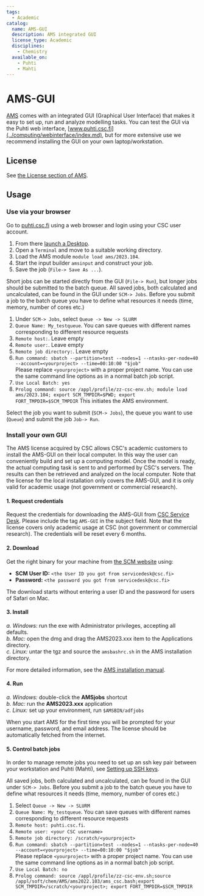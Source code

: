 ```yaml
---
tags:
  - Academic
catalog:
  name: AMS-GUI
  description: AMS integrated GUI
  license_type: Academic
  disciplines:
    - Chemistry
  available_on:
    - Puhti
    - Mahti
---
```


# AMS-GUI

[AMS](../apps/ams.md) comes with an integrated GUI (Graphical User Interface)
that makes it easy to set up, run and analyze modelling tasks. You can test the
GUI via the Puhti web interface, [www.puhti.csc.fi](../computing/webinterface/index.md),
but for more extensive use we recommend installing the GUI on your own laptop/workstation.

## License

See [the License section of AMS](ams.md#license).

## Usage

### Use via your browser

Go to [puhti.csc.fi](https://puhti.csc.fi/) using a web browser and login using your CSC user account.

1. From there [launch a Desktop](../computing/webinterface/desktop.md#launching). 
2. Open a `Terminal` and move to a suitable working directory.
3. Load the AMS module `module load ams/2023.104`.
4. Start the input builder `amsinput` and construct your job.
5. Save the job (`File-> Save As ...`).

Short jobs can be started directly from the GUI (`File-> Run`), but longer jobs should be submitted to the batch queue. 
All saved jobs, both calculated and uncalculated, can be found in the GUI under `SCM-> Jobs`.
Before you submit a job to the batch queue you have to define what resources it needs (time, memory, number of cores etc.)

1. Under `SCM-> Jobs`, select `Queue -> New -> SLURM`
2. `Queue Name: My_testqueue`. You can save queues with different names corresponding to different resource requests  
3. `Remote host:`. Leave empty  
4. `Remote user:`. Leave empty  
5. `Remote job directory:`. Leave empty  
6. `Run command: sbatch --partition=test --nodes=1 --ntasks-per-node=40 --account=<yourproject> --time=00:10:00 "$job" `   
Please replace `<yourproject>` with a proper project name. You can use the same command line options as in a normal batch job script.
7. `Use Local Batch: yes`  
8. `Prolog command: source /appl/profile/zz-csc-env.sh; module load ams/2023.104; export SCM_TMPDIR=$PWD; export FORT_TMPDIR=$SCM_TMPDIR`
   This initiates the AMS environment.

Select the job you want to submit (`SCM-> Jobs`), the queue you want to use (`Queue`) and submit the job `Job-> Run`.  

### Install your own GUI

The AMS license acquired by CSC allows CSC's academic customers to install the
AMS-GUI on their local computer. In this way the user can conveniently build
and set up a computing model. Once the model is ready, the actual computing
task is sent to and performed by CSC's servers. The results can then be
retrieved and analyzed on the local computer. Note that the license for the
local installation only covers the AMS-GUI, and it is only valid for academic
usage (not government or commercial research).

#### 1. Request credentials

Request the credentials for downloading the AMS-GUI from [CSC Service Desk](../support/contact.md).
Please include the tag `AMS-GUI` in the subject field. Note that the license
covers only academic usage at CSC (not government or commercial research). The
credentials will be reset every 6 months.

#### 2. Download

Get the right binary for your machine from [the SCM website](https://www.scm.com/support/downloads/)
using:

* **SCM User ID:** `<the User ID you got from servicedesk@csc.fi>`
* **Password:** `<the password you got from servicedesk@csc.fi>`   

The download starts without entering a user ID and the password for users of Safari on Mac. 

#### 3. Install

*a. Windows:* run the exe with Administrator privileges, accepting all defaults.  
*b. Mac:* open the dmg and drag the AMS2023.xxx item to the Applications directory.  
*c. Linux:* untar the tgz and source the `amsbashrc.sh` in the AMS installation directory.

For more detailed information, see the [AMS installation manual](https://www.scm.com/doc/Installation/index.html).

#### 4. Run

*a. Windows:* double-click the **AMSjobs** shortcut  
*b. Mac:* run the **AMS2023.xxx** application  
*c. Linux:* set up your environment, run `$AMSBIN/adfjobs`

When you start AMS for the first time you will be prompted for your username,
password, and email address. The license should be automatically fetched from
the internet.

#### 5. Control batch jobs

In order to manage remote jobs you need to set up an ssh key pair between your
workstation and Puhti (Mahti), see
[Setting up SSH keys](../computing/connecting/ssh-keys.md).

All saved jobs, both calculated and uncalculated, can be found in the GUI under `SCM-> Jobs`.
Before you submit a job to the batch queue you have to define what resources it needs
(time, memory, number of cores etc.)

1. Select `Queue -> New -> SLURM`
2. `Queue Name: My_testqueue`. You can save queues with different names corresponding to different resource requests
3. `Remote host: puhti.csc.fi`. 
4. `Remote user: <your CSC username> `   
5. `Remote job directory: /scratch/<yourproject>`   
6. `Run command: sbatch --partition=test --nodes=1 --ntasks-per-node=40 --account=<yourproject> --time=00:10:00 "$job" `  
Please replace `<yourproject>` with a proper project name. You can use the same command line options as in a normal batch job script.  
7. `Use Local Batch: no`
8. `Prolog command: source /appl/profile/zz-csc-env.sh;source /appl/soft/chem/AMS/ams2022.103/ams_csc.bash;export SCM_TMPDIR=/scratch/<yourproject>; export FORT_TMPDIR=$SCM_TMPDIR`

